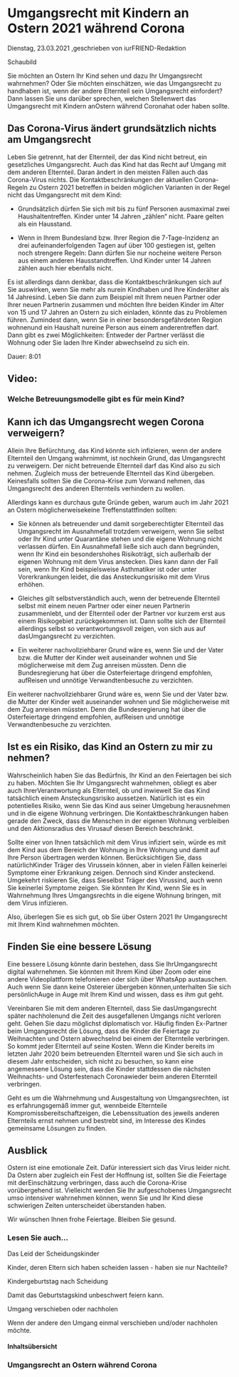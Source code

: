 # Umgangsrecht mit Kindern an Ostern 2021 während Corona

Dienstag, 23.03.2021 ,geschrieben von iurFRIEND-Redaktion

Schaubild

Sie möchten an Ostern Ihr Kind sehen und dazu Ihr Umgangsrecht wahrnehmen? Oder Sie möchten einschätzen, wie das Umgangsrecht zu handhaben ist, wenn der andere Elternteil sein Umgangsrecht einfordert? Dann lassen Sie uns darüber sprechen, welchen Stellenwert das Umgangsrecht mit Kindern anOstern während Coronahat oder haben sollte.

## Das Corona-Virus ändert grundsätzlich nichts am Umgangsrecht

Leben Sie getrennt, hat der Elternteil, der das Kind nicht betreut, ein gesetzliches Umgangsrecht. Auch das Kind hat das Recht auf Umgang mit dem anderen Elternteil. Daran ändert in den meisten Fällen auch das Corona-Virus nichts. Die Kontaktbeschränkungen der aktuellen Corona-Regeln zu Ostern 2021 betreffen in beiden möglichen Varianten in der Regel nicht das Umgangsrecht mit dem Kind:

- Grundsätzlich dürfen Sie sich mit bis zu fünf Personen ausmaximal zwei Haushaltentreffen. Kinder unter 14 Jahren „zählen“ nicht. Paare gelten als ein Hausstand.

- Wenn in Ihrem Bundesland bzw. Ihrer Region die 7-Tage-Inzidenz an drei aufeinanderfolgenden Tagen auf über 100 gestiegen ist, gelten noch strengere Regeln: Dann dürfen Sie nur nocheine weitere Person aus einem anderen Hausstandtreffen. Und Kinder unter 14 Jahren zählen auch hier ebenfalls nicht.

Es ist allerdings dann denkbar, dass die Kontaktbeschränkungen sich auf Sie auswirken, wenn Sie mehr als nurein Kindhaben und Ihre Kinderälter als 14 Jahresind. Leben Sie dann zum Beispiel mit Ihrem neuen Partner oder Ihrer neuen Partnerin zusammen und möchten Ihre beiden Kinder im Alter von 15 und 17 Jahren an Ostern zu sich einladen, könnte das zu Problemen führen. Zumindest dann, wenn Sie in einer besondersgefährdeten Region wohnenund ein Haushalt nureine Person aus einem anderentreffen darf. Dann gibt es zwei Möglichkeiten: Entweder der Partner verlässt die Wohnung oder Sie laden Ihre Kinder abwechselnd zu sich ein.

Dauer: 8:01

## Video:

### Welche Betreuungsmodelle gibt es für mein Kind?

## Kann ich das Umgangsrecht wegen Corona verweigern?

Allein Ihre Befürchtung, das Kind könnte sich infizieren, wenn der andere Elternteil den Umgang wahrnimmt, ist nochkein Grund, das Umgangsrecht zu verweigern. Der nicht betreuende Elternteil darf das Kind also zu sich nehmen. Zugleich muss der betreuende Elternteil das Kind übergeben. Keinesfalls sollten Sie die Corona-Krise zum Vorwand nehmen, das Umgangsrecht des anderen Elternteils verhindern zu wollen.

Allerdings kann es durchaus gute Gründe geben, warum auch im Jahr 2021 an Ostern möglicherweisekeine Treffenstattfinden sollten:

- Sie können als betreuender und damit sorgeberechtigter Elternteil das Umgangsrecht im Ausnahmefall trotzdem verweigern, wenn Sie selbst oder Ihr Kind unter Quarantäne stehen und die eigene Wohnung nicht verlassen dürfen. Ein Ausnahmefall ließe sich auch dann begründen, wenn Ihr Kind ein besondershohes Risikoträgt, sich außerhalb der eigenen Wohnung mit dem Virus anstecken. Dies kann dann der Fall sein, wenn Ihr Kind beispielsweise Asthmatiker ist oder unter Vorerkrankungen leidet, die das Ansteckungsrisiko mit dem Virus erhöhen.

- Gleiches gilt selbstverständlich auch, wenn der betreuende Elternteil selbst mit einem neuen Partner oder einer neuen Partnerin zusammenlebt, und der Elternteil oder der Partner vor kurzem erst aus einem Risikogebiet zurückgekommen ist. Dann sollte sich der Elternteil allerdings selbst so verantwortungsvoll zeigen, von sich aus auf dasUmgangsrecht zu verzichten.

- Ein weiterer nachvollziehbarer Grund wäre es, wenn Sie und der Vater bzw. die Mutter der Kinder weit auseinander wohnen und Sie möglicherweise mit dem Zug anreisen müssten. Denn die Bundesregierung hat über die Osterfeiertage dringend empfohlen, aufReisen und unnötige Verwandtenbesuche zu verzichten.

Ein weiterer nachvollziehbarer Grund wäre es, wenn Sie und der Vater bzw. die Mutter der Kinder weit auseinander wohnen und Sie möglicherweise mit dem Zug anreisen müssten. Denn die Bundesregierung hat über die Osterfeiertage dringend empfohlen, aufReisen und unnötige Verwandtenbesuche zu verzichten.

## Ist es ein Risiko, das Kind an Ostern zu mir zu nehmen?

Wahrscheinlich haben Sie das Bedürfnis, Ihr Kind an den Feiertagen bei sich zu haben. Möchten Sie Ihr Umgangsrecht wahrnehmen, obliegt es aber auch IhrerVerantwortung als Elternteil, ob und inwieweit Sie das Kind tatsächlich einem Ansteckungsrisiko aussetzen. Natürlich ist es ein potentielles Risiko, wenn Sie das Kind aus seiner Umgebung herausnehmen und in die eigene Wohnung verbringen. Die Kontaktbeschränkungen haben gerade den Zweck, dass die Menschen in der eigenen Wohnung verbleiben und den Aktionsradius des Virusauf diesen Bereich beschränkt.

Sollte einer von Ihnen tatsächlich mit dem Virus infiziert sein, würde es mit dem Kind aus dem Bereich der Wohnung in Ihre Wohnung und damit auf Ihre Person übertragen werden können. Berücksichtigen Sie, dass natürlichKinder Träger des Virussein können, aber in vielen Fällen keinerlei Symptome einer Erkrankung zeigen. Dennoch sind Kinder ansteckend. Umgekehrt riskieren Sie, dass Sieselbst Träger des Virussind, auch wenn Sie keinerlei Symptome zeigen. Sie könnten Ihr Kind, wenn Sie es in Wahrnehmung Ihres Umgangsrechts in die eigene Wohnung bringen, mit dem Virus infizieren.

Also, überlegen Sie es sich gut, ob Sie über Ostern 2021 Ihr Umgangsrecht mit Ihrem Kind wahrnehmen möchten.

## Finden Sie eine bessere Lösung

Eine bessere Lösung könnte darin bestehen, dass Sie IhrUmgangsrecht digital wahrnehmen. Sie könnten mit Ihrem Kind über Zoom oder eine andere Videoplattform telefonieren oder sich über WhatsApp austauschen. Auch wenn Sie dann keine Ostereier übergeben können,unterhalten Sie sich persönlichAuge in Auge mit Ihrem Kind und wissen, dass es ihm gut geht.

Vereinbaren Sie mit dem anderen Elternteil, dass Sie dasUmgangsrecht später nachholenund die Zeit des ausgefallenen Umgangs nicht verloren geht. Gehen Sie dazu möglichst diplomatisch vor. Häufig finden Ex-Partner beim Umgangsrecht die Lösung, dass die Kinder die Feiertage zu Weihnachten und Ostern abwechselnd bei einem der Elternteile verbringen. So kommt jeder Elternteil auf seine Kosten. Wenn die Kinder bereits im letzten Jahr 2020 beim betreuenden Elternteil waren und Sie sich auch in diesem Jahr entscheiden, sich nicht zu besuchen, so kann eine angemessene Lösung sein, dass die Kinder stattdessen die nächsten Weihnachts- und Osterfestenach Coronawieder beim anderen Elternteil verbringen.

Geht es um die Wahrnehmung und Ausgestaltung von Umgangsrechten, ist es erfahrungsgemäß immer gut, wennbeide Elternteile Kompromissbereitschaftzeigen, die Lebenssituation des jeweils anderen Elternteils ernst nehmen und bestrebt sind, im Interesse des Kindes gemeinsame Lösungen zu finden.

## Ausblick

Ostern ist eine emotionale Zeit. Dafür interessiert sich das Virus leider nicht. Da Ostern aber zugleich ein Fest der Hoffnung ist, sollten Sie die Feiertage mit derEinschätzung verbringen, dass auch die Corona-Krise vorübergehend ist. Vielleicht werden Sie Ihr aufgeschobenes Umgangsrecht umso intensiver wahrnehmen können, wenn Sie und Ihr Kind diese schwierigen Zeiten unterscheidet überstanden haben.

Wir wünschen Ihnen frohe Feiertage. Bleiben Sie gesund.

### Lesen Sie auch...

Das Leid der Scheidungskinder

Kinder, deren Eltern sich haben scheiden lassen - haben sie nur Nachteile?

Kindergeburtstag nach Scheidung

Damit das Geburtstagskind unbeschwert feiern kann.

Umgang verschieben oder nachholen

Wenn der andere den Umgang einmal verschieben und/oder nachholen möchte.

#### Inhaltsübersicht

### Umgangsrecht an Ostern während Corona
